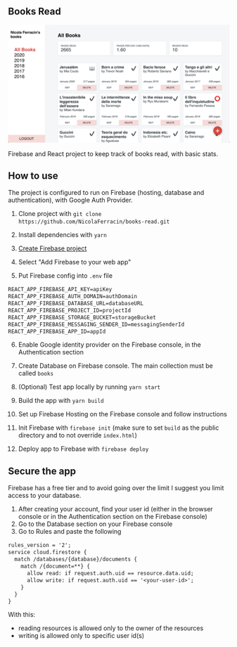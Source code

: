 ## Books Read

![img](./img.png)

Firebase and React project to keep track of books read, with basic stats.

## How to use

The project is configured to run on Firebase (hosting, database and authentication), with Google Auth Provider.

1. Clone project with `git clone https://github.com/NicolaFerracin/books-read.git`

2. Install dependencies with `yarn`

3. [Create Firebase project](https://console.firebase.google.com/u/0/)

4. Select "Add Firebase to your web app"

5. Put Firebase config into `.env` file

```
REACT_APP_FIREBASE_API_KEY=apiKey
REACT_APP_FIREBASE_AUTH_DOMAIN=authDomain
REACT_APP_FIREBASE_DATABASE_URL=databaseURL
REACT_APP_FIREBASE_PROJECT_ID=projectId
REACT_APP_FIREBASE_STORAGE_BUCKET=storageBucket
REACT_APP_FIREBASE_MESSAGING_SENDER_ID=messagingSenderId
REACT_APP_FIREBASE_APP_ID=appId
```

6. Enable Google identity provider on the Firebase console, in the Authentication section

7. Create Database on Firebase console. The main collection must be called `books`

8. (Optional) Test app locally by running `yarn start`

9. Build the app with `yarn build`

10. Set up Firebase Hosting on the Firebase console and follow instructions

11. Init Firebase with `firebase init` (make sure to set `build` as the public directory and to not override `index.html`)

12. Deploy app to Firebase with `firebase deploy`

## Secure the app

Firebase has a free tier and to avoid going over the limit I suggest you limit access to your database.

1. After creating your account, find your user id (either in the browser console or in the Authentication section on the Firebase console)
2. Go to the Database section on your Firebase console
3. Go to Rules and paste the following

```
rules_version = '2';
service cloud.firestore {
  match /databases/{database}/documents {
    match /{document=**} {
      allow read: if request.auth.uid == resource.data.uid;
      allow write: if request.auth.uid == '<your-user-id>';
    }
  }
}
```

With this:

- reading resources is allowed only to the owner of the resources
- writing is allowed only to specific user id(s)
